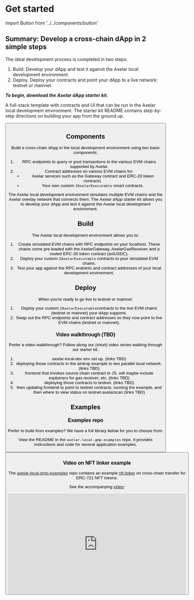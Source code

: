 # Get started

import Button from '../../components/button'

## Summary: Develop a cross-chain dApp in 2 simple steps

The ideal development process is completed in two steps: 

1. Build. Develop your dApp and test it against the Axelar local development environment.
2. Deploy. Deploy your contracts and point your dApp to a live network: testnet or mainnet.

**_To begin, download the Axelar dApp starter kit._**

A full-stack template with contracts and UI that can be run in the Axelar local development environment. The starter kit README contains step-by-step directions on building your app from the ground up.

<Button title="Axelar DApp Starter Kit" url="https://github.com/axelarnetwork/axelar-dapp-starter-kit" />

## Components
Build a cross-chain dApp in the local development environment using two basic components:

1. RPC endpoints to query or post transactions to the various EVM chains supported by Axelar.
2. Contract addresses on various EVM chains for:
    - Axelar services such as the Gateway contract and ERC-20 token contracts.
    - Your own custom `IAxelarExecutable` smart contracts.

The Axelar local development environment simulates multiple EVM chains and the Axelar overlay network that connects them. The _Axelar dApp starter kit_ allows you to develop your dApp and test it against the Axelar local development environment.

## Build

The Axelar local development environment allows you to:

1. Create simulated EVM chains with RPC endpoints on your localhost. These chains come pre-loaded with the AxelarGateway, AxelarGasReceiver and a routed ERC-20 token contract (axlUSDC).
2. Deploy your custom `IAxelarExecutable` contracts to your simulated EVM chains.
3. Test your app against the RPC endoints and contract addresses of your local development environment.

## Deploy

When you're ready to go live to testnet or mainnet: 

1. Deploy your custom `IAxelarExecutable`contracts to the live EVM chains (testnet or mainnet) your dApp supports. 
2. Swap out the RPC endpoints and contract addresses so they now point to live EVM chains (testnet or mainnet).

### Video walkthrough (TBD)

Prefer a video walkthrough? Follow along our (short) video series walking through our starter kit:
1. axelar-local-dev env set up. (links TBD)
2. deploying those contracts in the airdrop example to two parallel local network. (links TBD)
3. frontend that invokes source chain contract in JS. will maybe include explainers for gas receiver, etc. (links TBD)
4. deploying those contracts to testnet. (links TBD)
5. then updating frontend to point to testnet contracts, running the example, and then where to view status on testnet.axelarscan (links TBD)

## Examples

### Examples repo

Prefer to build from examples? We have a full library below for you to choose from.

View the README in the `axelar-local-gmp-examples` repo. It provides instructions and code for several application examples.

<Button title="Examples" url="https://github.com/axelarnetwork/axelar-local-gmp-examples" />

[//]: # (Suggest we put this on one of the GMP pages, and also create a page that lists all videos, once we have more than 2.)

### Video on NFT linker example

The [axelar-local-gmp-examples](https://github.com/axelarnetwork/axelar-local-gmp-examples) repo contains an example [nft-linker](https://github.com/axelarnetwork/axelar-local-gmp-examples/tree/main/examples/nft-linker) on cross-chain transfer for ERC-721 NFT tokens.

See the accompanying [video](https://www.youtube.com/watch?v=pAxuQ7PIl8g):

<iframe width="560" height="315" src="https://www.youtube.com/embed/pAxuQ7PIl8g" title="YouTube video player" frameborder="0" allow="accelerometer; autoplay; clipboard-write; encrypted-media; gyroscope; picture-in-picture" allowfullscreen></iframe>
